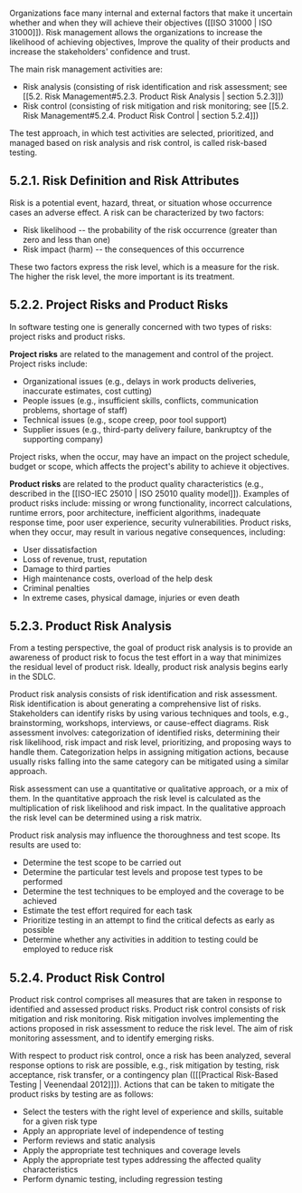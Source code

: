 
Organizations face many internal and external factors that make it uncertain whether and when they will achieve their objectives ([[ISO 31000 | ISO 31000]]).  Risk management allows the organizations to increase the likelihood of achieving objectives, Improve the quality of their products and increase the stakeholders' confidence and trust.

The main risk management activities are:

* Risk analysis (consisting of risk identification and risk assessment; see [[5.2.  Risk Management#5.2.3. Product Risk Analysis | section 5.2.3]])
* Risk control (consisting of risk mitigation and risk monitoring; see [[5.2.  Risk Management#5.2.4. Product Risk Control | section 5.2.4]])

The test approach, in which test activities are selected, prioritized, and managed based on risk analysis and risk control, is called risk-based testing.

##  5.2.1.  Risk Definition and Risk Attributes

Risk is a potential event, hazard, threat, or situation whose occurrence cases an adverse effect.  A risk can be characterized by two factors:

*  Risk likelihood -- the probability of the risk occurrence (greater than zero and less than one)
* Risk impact (harm) -- the consequences of this occurrence

These two factors express the risk level, which is a measure for the risk.  The higher the risk level, the more important is its treatment.

##  5.2.2.  Project Risks and Product Risks

In software testing one is generally concerned with two types of risks: project risks and product risks.

**Project risks** are related to the management and control of the project.  Project risks include:

* Organizational issues (e.g., delays in work products deliveries, inaccurate estimates, cost cutting)
* People issues (e.g., insufficient skills, conflicts, communication problems, shortage of staff)
* Technical issues (e.g., scope creep, poor tool support)
* Supplier issues (e.g., third-party delivery failure, bankruptcy of the supporting company)

Project risks, when the occur, may have an impact on the project schedule, budget or scope, which affects the project's ability to achieve it objectives.

**Product risks** are related to the product quality characteristics (e.g., described in the [[ISO-IEC 25010 | ISO 25010 quality model]]).  Examples of product risks include: missing or wrong functionality, incorrect calculations, runtime errors, poor architecture, inefficient algorithms, inadequate response time, poor user experience, security vulnerabilities.  Product risks, when they occur, may result in various negative consequences, including:

* User dissatisfaction
* Loss of revenue, trust, reputation
* Damage to third parties
* High maintenance costs, overload of the help desk
* Criminal penalties
* In extreme cases, physical damage, injuries or even death

##  5.2.3.  Product Risk Analysis

From a testing perspective, the goal of product risk analysis is to provide an awareness of product risk to focus the test effort in a way that minimizes the residual level of product risk.  Ideally, product risk analysis begins early in the SDLC.

Product risk analysis consists of risk identification and risk assessment.  Risk identification is about generating a comprehensive list of risks.  Stakeholders can identify risks by using  various techniques and tools, e.g., brainstorming, workshops, interviews, or cause-effect diagrams.  Risk assessment involves: categorization of identified risks, determining their risk likelihood, risk impact and risk level, prioritizing, and proposing ways to handle them.  Categorization helps in assigning mitigation actions, because usually risks falling into the same category can be mitigated using a similar approach.

Risk assessment can use a quantitative or qualitative approach, or a mix of them.  In the quantitative approach the risk level is calculated as the multiplication of risk likelihood and risk impact.  In the qualitative approach the risk level can be determined using a risk matrix.

Product risk analysis may influence the thoroughness and test scope.  Its results are used to:

* Determine the test scope to be carried out
* Determine the particular test levels and propose test types to be performed
* Determine the test techniques to be employed and the coverage to be achieved
* Estimate the test effort required for each task
* Prioritize testing in an attempt to find the critical defects as early as possible
* Determine whether any activities in addition to testing could be employed to reduce risk

##  5.2.4.  Product Risk Control

Product risk control comprises all measures that are taken in response to identified and assessed product risks.  Product risk control consists of risk mitigation and risk monitoring.  Risk mitigation involves implementing the actions proposed in risk assessment to reduce the risk level.  The aim of risk monitoring assessment, and to identify emerging risks.

With respect to product risk control, once a risk has been analyzed, several response options to risk are possible, e.g., risk mitigation by testing, risk acceptance, risk transfer, or a contingency plan ([[[Practical Risk-Based Testing | Veenendaal 2012]]]).  Actions that can be taken to mitigate the product risks by testing are as follows: 

* Select the testers with the right level of experience and skills, suitable for a given risk type
* Apply an appropriate level of independence of testing
* Perform reviews and static analysis
* Apply the appropriate test techniques and coverage levels
* Apply the appropriate test types addressing the affected quality characteristics
* Perform dynamic testing, including regression testing